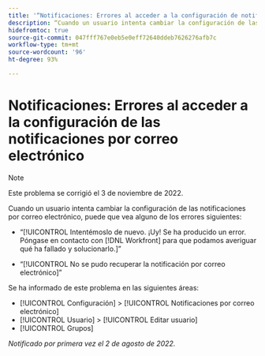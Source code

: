```yaml
---
title: '“Notificaciones: Errores al acceder a la configuración de notificaciones de correo electrónico”'
description: “Cuando un usuario intenta cambiar la configuración de las notificaciones por correo electrónico, puede que vea un error.”
hidefromtoc: true
source-git-commit: 047fff767e0eb5e0eff72640ddeb7626276afb7c
workflow-type: tm+mt
source-wordcount: '96'
ht-degree: 93%

---
```



# Notificaciones: Errores al acceder a la configuración de las notificaciones por correo electrónico

>[!NOTE]
>
>Este problema se corrigió el 3 de noviembre de 2022.

Cuando un usuario intenta cambiar la configuración de las notificaciones por correo electrónico, puede que vea alguno de los errores siguientes:

* “[!UICONTROL Intentémoslo de nuevo. ¡Uy! Se ha producido un error. Póngase en contacto con [!DNL Workfront] para que podamos averiguar qué ha fallado y solucionarlo.]”

* “[!UICONTROL No se pudo recuperar la notificación por correo electrónico]”

Se ha informado de este problema en las siguientes áreas:

* [!UICONTROL Configuración] > [!UICONTROL Notificaciones por correo electrónico]
* [!UICONTROL Usuario] > [!UICONTROL Editar usuario]
* [!UICONTROL Grupos]

_Notificado por primera vez el 2 de agosto de 2022._

